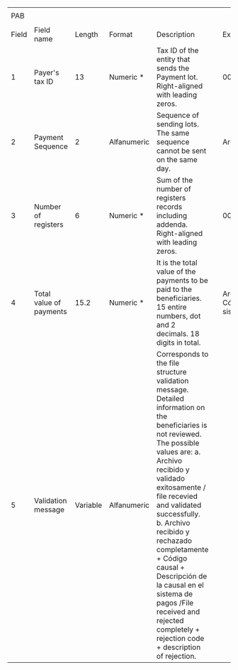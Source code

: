 | | | | | | | |
|-|-|-|-|-|-|-|
| | | | | | | |
|PAB| | | | | | |
| | | | | | | |
|Field|Field name|Length|Format|Description| |Example:|
|1|Payer's tax ID|13|Numeric *|Tax ID of the entity that sends the Payment lot. Right-aligned with leading zeros.| |0000042825951AA000001000000000000012.00|
|2|Payment Sequence |2|Alfanumeric|Sequence of sending lots. The same sequence cannot be sent on the same day.| |Archivo recibido y validado exitosamente|
|3|Number of registers|6|Numeric *|Sum of the number of registers records including addenda. Right-aligned with leading zeros.| |0000042825951AA000001000000000000012.00|
|4|Total value of payments|15.2|Numeric *|It is the total value of the payments to be paid to the beneficiaries. 15 entire numbers, dot and 2 decimals. 18 digits in total.| |Archivo recibido y rechazado completamente Código causal + Descripción de la causal en el sistema de pagos|
|5|Validation message|Variable|Alfanumeric|Corresponds to the file structure validation message. Detailed information on the beneficiaries is not reviewed. The possible values are: a. Archivo recibido y validado exitosamente / file recevied and validated successfully. b. Archivo recibido y rechazado completamente + Código causal + Descripción de la causal en el sistema de pagos /File received and rejected completely + rejection code + description of rejection.| | |
